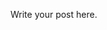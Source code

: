 <!--
.. title: Journald experiments - Binary log files: what could possibly go wrong?
.. slug: journald-experiments-1
.. date: 2019-01-09 18:48:11 UTC+11:00
.. tags: draft,journald,systemd,asciinema,experiments,code,python
.. category: 
.. link: 
.. description: 
.. type: text
-->

Write your post here.

<!-- TEASER_END >
---


# Aparatus updates

Need some binary utilities to examine the log files

```sh

```